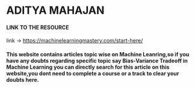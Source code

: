 # ADITYA MAHAJAN 

#### LINK TO THE RESOURCE

link -> https://machinelearningmastery.com/start-here/

#### This website contains articles topic wise on Machine Leanring,so if you have any doubts regarding specific topic say Bias-Variance Tradeoff in Machine Learning you can directly search for this article on this website,you dont need to complete a course or a track to clear your doubts here.

